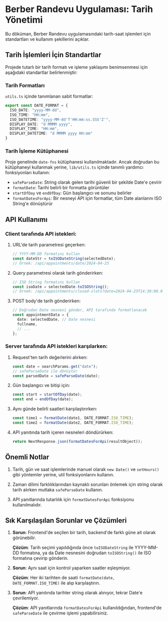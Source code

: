 # Berber Randevu Uygulaması: Tarih Yönetimi

Bu döküman, Berber Randevu uygulamasındaki tarih-saat işlemleri için standartları ve kullanım şekillerini açıklar.

## Tarih İşlemleri İçin Standartlar

Projede tutarlı bir tarih formatı ve işleme yaklaşımı benimsenmesi için aşağıdaki standartlar belirlenmiştir:

### Tarih Formatları

`utils.ts` içinde tanımlanan sabit formatlar:

```typescript
export const DATE_FORMAT = {
  ISO_DATE: "yyyy-MM-dd", 
  ISO_TIME: "HH:mm",
  ISO_DATETIME: "yyyy-MM-dd'T'HH:mm:ss.SSS'Z'",
  DISPLAY_DATE: "d MMMM yyyy",
  DISPLAY_TIME: "HH:mm",
  DISPLAY_DATETIME: "d MMMM yyyy HH:mm"
}
```

### Tarih İşleme Kütüphanesi

Proje genelinde `date-fns` kütüphanesi kullanılmaktadır. Ancak doğrudan bu kütüphaneyi kullanmak yerine, `lib/utils.ts` içinde tanımlı yardımcı fonksiyonları kullanın:

- `safeParseDate`: String olarak gelen tarihi güvenli bir şekilde Date'e çevirir
- `formatDate`: Tarihi belirli bir formatta görüntüler 
- `startOfDay` ve `endOfDay`: Gün başlangıcı ve sonunu belirler
- `formatDatesForApi`: Bir nesneyi API için formatlar, tüm Date alanlarını ISO String'e dönüştürür

## API Kullanımı

### Client tarafında API istekleri:

1. URL'de tarih parametresi geçerken:
   ```typescript
   // YYYY-MM-DD formatını kullan
   const dateStr = toISODateString(selectedDate);
   // Örnek: /api/appointments/date/2024-04-23
   ```

2. Query parametresi olarak tarih gönderirken:
   ```typescript
   // ISO String formatını kullan
   const isoDate = selectedDate.toISOString();
   // Örnek: /api/appointments/closed-slots?date=2024-04-23T14:30:00.000Z
   ```

3. POST body'de tarih gönderirken:
   ```typescript
   // Doğrudan Date nesnesi gönder, API tarafında formatlanacak
   const appointmentData = {
     date: selectedDate, // Date nesnesi
     fullname,
     // ...
   };
   ```

### Server tarafında API istekleri karşılarken:

1. Request'ten tarih değerlerini alırken:
   ```typescript
   const date = searchParams.get("date");
   // safeParseDate ile dönüştür
   const parsedDate = safeParseDate(date);
   ```

2. Gün başlangıcı ve bitişi için:
   ```typescript
   const start = startOfDay(date);
   const end = endOfDay(date);
   ```

3. Aynı günde belirli saatleri karşılaştırırken:
   ```typescript
   const time1 = formatDate(date1, DATE_FORMAT.ISO_TIME);
   const time2 = formatDate(date2, DATE_FORMAT.ISO_TIME);
   ```

4. API yanıtında tarih içeren nesneleri döndürürken:
   ```typescript
   return NextResponse.json(formatDatesForApi(resultObject));
   ```

## Önemli Notlar

1. Tarih, gün ve saat işlemlerinde manuel olarak `new Date()` ve `setHours()` gibi yöntemler yerine, util fonksiyonlarını kullanın.

2. Zaman dilimi farklılıklarından kaynaklı sorunları önlemek için string olarak tarih alırken mutlaka `safeParseDate` kullanın.

3. API yanıtlarında tutarlılık için `formatDatesForApi` fonksiyonu kullanılmalıdır.

## Sık Karşılaşılan Sorunlar ve Çözümleri

1. **Sorun**: Frontend'de seçilen bir tarih, backend'de farklı güne ait olarak görünebilir.
   
   **Çözüm**: Tarih seçimi yapıldığında önce `toISODateString` ile YYYY-MM-DD formatına, ya da Date nesnesini doğrudan `toISOString()` ile ISO formatına çevirip gönderin.

2. **Sorun**: Aynı saat için kontrol yaparken saatler eşleşmiyor.
   
   **Çözüm**: Her iki tarihten de saati `formatDate(date, DATE_FORMAT.ISO_TIME)` ile alıp karşılaştırın.

3. **Sorun**: API yanıtında tarihler string olarak alınıyor, tekrar Date'e çevrilemiyor.
   
   **Çözüm**: API yanıtlarında `formatDatesForApi` kullanıldığından, frontend'de `safeParseDate` ile çevirme işlemi yapabilirsiniz. 